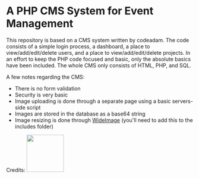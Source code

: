 # A PHP CMS System for Event Management

This repository is based on a CMS system written by codeadam. The code consists of a simple login process, a dashboard, a place to view/add/edit/delete users, and a place to view/add/edit/delete projects. In an effort to keep the PHP code focused and basic, only the absolute basics have been included. The whole CMS only consists of HTML, PHP, and SQL.

A few notes regarding the CMS:

- There is no form validation
- Security is very basic
- Image uploading is done through a separate page using a basic servers-side script
- Images are stored in the database as a base64 string
- Image resizing is done through [WideImage](http://wideimage.sourceforge.net/) (you'll need to add this to the includes folder)


Credits:
<a href="https://codeadam.ca">
<img src="https://codeadam.ca/images/code-block.png" width="100">
</a>
